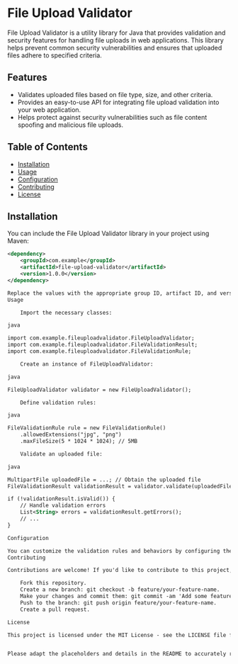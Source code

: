 # File Upload Validator

File Upload Validator is a utility library for Java that provides validation and security features for handling file uploads in web applications. This library helps prevent common security vulnerabilities and ensures that uploaded files adhere to specified criteria.

## Features

- Validates uploaded files based on file type, size, and other criteria.
- Provides an easy-to-use API for integrating file upload validation into your web application.
- Helps protect against security vulnerabilities such as file content spoofing and malicious file uploads.

## Table of Contents

- [Installation](#installation)
- [Usage](#usage)
- [Configuration](#configuration)
- [Contributing](#contributing)
- [License](#license)

## Installation

You can include the File Upload Validator library in your project using Maven:

```xml
<dependency>
    <groupId>com.example</groupId>
    <artifactId>file-upload-validator</artifactId>
    <version>1.0.0</version>
</dependency>

Replace the values with the appropriate group ID, artifact ID, and version for your project.
Usage

    Import the necessary classes:

java

import com.example.fileuploadvalidator.FileUploadValidator;
import com.example.fileuploadvalidator.FileValidationResult;
import com.example.fileuploadvalidator.FileValidationRule;

    Create an instance of FileUploadValidator:

java

FileUploadValidator validator = new FileUploadValidator();

    Define validation rules:

java

FileValidationRule rule = new FileValidationRule()
    .allowedExtensions("jpg", "png")
    .maxFileSize(5 * 1024 * 1024); // 5MB

    Validate an uploaded file:

java

MultipartFile uploadedFile = ...; // Obtain the uploaded file
FileValidationResult validationResult = validator.validate(uploadedFile, rule);

if (!validationResult.isValid()) {
    // Handle validation errors
    List<String> errors = validationResult.getErrors();
    // ...
}

Configuration

You can customize the validation rules and behaviors by configuring the FileValidationRule class. Refer to the JavaDoc and source code for more information on available options.
Contributing

Contributions are welcome! If you'd like to contribute to this project, follow these steps:

    Fork this repository.
    Create a new branch: git checkout -b feature/your-feature-name.
    Make your changes and commit them: git commit -am 'Add some feature'.
    Push to the branch: git push origin feature/your-feature-name.
    Create a pull request.

License

This project is licensed under the MIT License - see the LICENSE file for details.


Please adapt the placeholders and details in the README to accurately reflect the specifics of the "file-upload-validator" repository. This README provides an introduction to the library, installation instructions, usage examples, configuration details, contributing guidelines, and licensing information.
